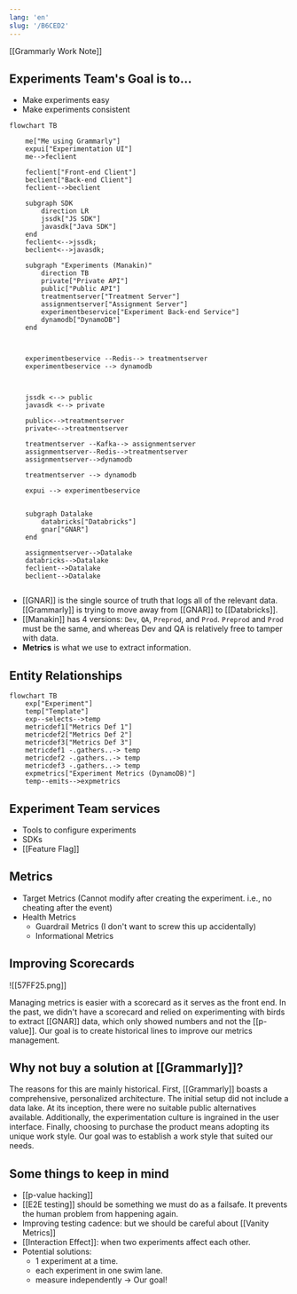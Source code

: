 ```yaml
---
lang: 'en'
slug: '/B6CED2'
---
```


[[Grammarly Work Note]]

## Experiments Team's Goal is to...

- Make experiments easy
- Make experiments consistent

```mermaid
flowchart TB

	me["Me using Grammarly"]
	expui["Experimentation UI"]
	me-->feclient

	feclient["Front-end Client"]
	beclient["Back-end Client"]
	feclient-->beclient

	subgraph SDK
		direction LR
		jssdk["JS SDK"]
		javasdk["Java SDK"]
	end
	feclient<-->jssdk;
	beclient<-->javasdk;

	subgraph "Experiments (Manakin)"
		direction TB
		private["Private API"]
		public["Public API"]
		treatmentserver["Treatment Server"]
		assignmentserver["Assignment Server"]
		experimentbeservice["Experiment Back-end Service"]
		dynamodb["DynamoDB"]
	end



	experimentbeservice --Redis--> treatmentserver
	experimentbeservice --> dynamodb



	jssdk <--> public
	javasdk <--> private

	public<-->treatmentserver
	private<-->treatmentserver

	treatmentserver --Kafka--> assignmentserver
	assignmentserver--Redis-->treatmentserver
	assignmentserver-->dynamodb

	treatmentserver --> dynamodb

	expui --> experimentbeservice


	subgraph Datalake
		databricks["Databricks"]
		gnar["GNAR"]
	end

	assignmentserver-->Datalake
	databricks-->Datalake
	feclient-->Datalake
	beclient-->Datalake


```

- [[GNAR]] is the single source of truth that logs all of the relevant data. [[Grammarly]] is trying to move away from [[GNAR]] to [[Databricks]].
- [[Manakin]] has 4 versions: `Dev`, `QA`, `Preprod`, and `Prod`. `Preprod` and `Prod` must be the same, and whereas Dev and QA is relatively free to tamper with data.
- **Metrics** is what we use to extract information.

## Entity Relationships

```mermaid
flowchart TB
	exp["Experiment"]
	temp["Template"]
	exp--selects-->temp
	metricdef1["Metrics Def 1"]
	metricdef2["Metrics Def 2"]
	metricdef3["Metrics Def 3"]
	metricdef1 -.gathers..-> temp
	metricdef2 -.gathers..-> temp
	metricdef3 -.gathers..-> temp
	expmetrics["Experiment Metrics (DynamoDB)"]
	temp--emits-->expmetrics
```

## Experiment Team services

- Tools to configure experiments
- SDKs
- [[Feature Flag]]

## Metrics

- Target Metrics (Cannot modify after creating the experiment. i.e., no cheating after the event)
- Health Metrics
  - Guardrail Metrics (I don't want to screw this up accidentally)
  - Informational Metrics

## Improving Scorecards

![[57FF25.png]]

Managing metrics is easier with a scorecard as it serves as the front end. In the past, we didn't have a scorecard and relied on experimenting with birds to extract [[GNAR]] data, which only showed numbers and not the [[p-value]]. Our goal is to create historical lines to improve our metrics management.

## Why not buy a solution at [[Grammarly]]?

The reasons for this are mainly historical. First, [[Grammarly]] boasts a comprehensive, personalized architecture. The initial setup did not include a data lake. At its inception, there were no suitable public alternatives available. Additionally, the experimentation culture is ingrained in the user interface. Finally, choosing to purchase the product means adopting its unique work style. Our goal was to establish a work style that suited our needs.

## Some things to keep in mind

- [[p-value hacking]]
- [[E2E testing]] should be something we must do as a failsafe. It prevents the human problem from happening again.
- Improving testing cadence: but we should be careful about [[Vanity Metrics]]
- [[Interaction Effect]]: when two experiments affect each other.
- Potential solutions:
  - 1 experiment at a time.
  - each experiment in one swim lane.
  - measure independently → Our goal!
